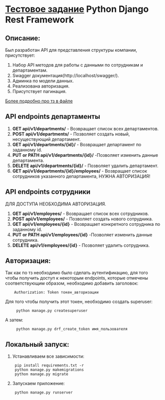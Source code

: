 # [Тестовое задание](task.pdf) Python Django Rest Framework

## Описание:

Был разработан API для представления структуры компании, присутствует:

1. Набор API методов для работы с данными по сотрудникам и департаментам.
2. Swagger документация(http://localhost/swagger/).
3. Админка по модели данных.
4. Реализована авторизация.
5. Присутствует пагинация.

[Более подробно про тз в файле](task.pdf)

## API endpoints департаменты

1. **GET api/v1/departments/** - Возвращает список всех департаментов.
2. **POST api/v1/departments/** - Позволяет создать новый, несуществующий департамент.
3. **GET api/v1/departments/{id}/** - Возвращает департамент по заданному id.
4. **PUT or PATH api/v1/departments/{id}/** -Позволяет изменить данные департамента.
5. **DELETE api/v1/departments/{id}/** - Позволяет удалить департамент.
6. **GET api/v1/departments/{id}/employees/** - Возвращает список сотрудников указанного департамента, НУЖНА
   АВТОРИЗАЦИЯ!

## API endpoints сотрудники

ДЛЯ ДОСТУПА НЕОБХОДИМА АВТОРИЗАЦИЯ.

1. **GET api/v1/employees/** - Возвращает список всех сотрудников.
2. **POST api/v1/employees/** - Позволяет создать нового сотрудника.
3. **GET api/v1/employees/{id}** - Возвращает конкретного сотрудника по заданному id.
4. **PUT or PATH api/v1/employees/{id}** -Позволяет изменить данные сотрудника.
5. **DELETE api/v1/employees/{id}** - Позволяет удалить сотрудника.

## Авторизация:

Так как по тз необходимо было сделать аутентификацию, для того чтобы получить доступ к
некоторым endpoints, которые отмечены соответствующим образом, необходимо добавить заголовок:

        Authorization: Token токен_авторизации

Для того чтобы получить этот токен, необходимо создать superuser:

         python manage.py createsuperuser

А затем:

         python manage.py drf_create_token имя_пользователя

## Локальный запуск:

1. Устанавливаем все зависимости:

        pip install requirements.txt -r
        python manage.py makemigrations
        python manage.py migrate


2. Запускаем приложение:

        python manage.py runserver
